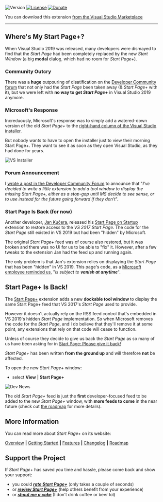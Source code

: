 ﻿![Version][version-badge-url]
[![License][license-badge]](https://github.com/luminous-software/start-page-plus/blob/master/LICENSE)
[![Donate][paypal-badge]](https://www.paypal.me/yannduran/5)

[version-badge-url]: http://vsmarketplacebadge.apphb.com/version-short/YannDuran.StartPagePlus.svg?label=version&colorB=7E57C2&style=flat-square
[license-badge]: https://img.shields.io/badge/license-MIT-7E57C2.svg?style=flat-square
[license-url]: https://github.com/luminous-software/start-page-plus/blob/master/LICENSE
[paypal-badge]: https://img.shields.io/badge/donate-paypal-green.svg?style=flat-square
[paypal-url]: https://www.paypal.me/yannduran/10

You can download this extension [from the Visual Studio Marketplace][marketplace-url]

[marketplace-url]: https://marketplace.visualstudio.com/items?itemName=YannDuran.StartPagePlus

---

## Where's My Start Page+?


When Visual Studio 2019 was released, many developers were dismayed to find that the _Start Page_ had been completely
replaced by the new _Start Window_ (a big **modal** dialog, which had no room for _Start Page+_).

### Community Outcry

There was a **huge** outpouring of disatification on the [Developer Community forum][developer-community-forum-url] that
not only had the _Start Page_ been taken away (& _Start Page+_ with it), but we were left with **no way to get _Start Page+_**
in Visual Studio 2019 anymore.

[developer-community-forum-url]: https://developercommunity.visualstudio.com/idea/399833/bring-back-the-start-page-plus-on-startup.html

### Microsoft's Response

Increduously, Microsoft's response was to simply add a watered-down version of the old *Start Page+* to the
[right-hand column of the Visual Studio installer][microsoft-announcement-url].

But nobody wants to have to open the installer just to view their morning Start Page+.
They want to see it as soon as they open Visual Studio, as they had done for years.

![VS Installer](https://github.com/luminous-software/start-page-plus/raw/master/docs/assets/images/installer.png)

[microsoft-announcement-url]: https://developercommunity.visualstudio.com/comments/469066/view.html

### Forum Announcement

I [wrote a post in the Developer Community Forum][my-announcement-url] to announce that 
"_I've decided to write a little extension to add a tool window to display the missing Start Page+,
either as a stop-gap until MS decide to see sense, or to use instead for the future going forward if they don't_".

[my-announcement-url]: https://developercommunity.visualstudio.com/comments/513534/view.html

### Start Page Is Back (for now)

Another developer, [Jan Kučera][jan-kučera-url], released his [Start Page on Startup][start-page-on-startup-url]
extension to restore access to the _VS 2017 Start Page_. The code for the _Start Page_ still existed in VS 2019
but had been "hidden" by Microsoft.

The original _Start Page+_ feed was of course also restored, but it was broken and there was no UI for us to be able to "fix" it.
However, after a few tweaks to the extension Jan had the feed up and running again.

The only problem is that Jan's extension relies on displaying the _Start Page_ that has been "hidden" in VS 2019.
This page's code, as a [Microsoft employee reminded us][microsoft-employee-url], "_is subject to **vanish at anytime**_".

[jan-kučera-url]: https://developercommunity.visualstudio.com/users/863/047cb52a-d0ac-4677-9337-118da1c525e4.html
[start-page-on-startup-url]: https://marketplace.visualstudio.com/items?itemName=JanKucera.StartPageOnStartup
[microsoft-employee-url]: https://developercommunity.visualstudio.com/comments/513807/view.html

## Start Page+ Is Back!

The [Start Page+][start-page-plus-url] extension adds a new **dockable tool window** to display the same Start Page+ feed
that VS 2017's _Start Page_ used to provide.

However it doesn't actually rely on the RSS feed control that's embedded in VS 2019's hidden _Start Page_ implementation.
So when Microsoft removes the code for the _Start Page_, and I do believe that they'll remove it at some point,
any extensions that rely on that code will cease to function.

Unless of course they decide to give us back the _Start Page_
as so many of us have been asking for in [Start Page: Please give it back!][give-back-start-page-url]

_Start Page+_ has been written **from the ground up** and will therefore **not** be affected.

To open the new _Start Page+_ window:

- select **View** | **Start Page+**

![Dev News](https://github.com/luminous-software/start-page-plus/raw/master/docs/assets/images/dev-news.png)

The old _Start Page+_ feed is just the **first** developer-focused feed to be added to the new _Start Page+_ window,
with **more feeds to come** in the near future (check out [the roadmap][roadmap-url] for more details).

[start-page-plus-url]: https://marketplace.visualstudio.com/items?itemName=YannDuran.StartPagePlus
[roadmap-url]: https://luminous-software.solutions/start-page-plus/roadmap
[give-back-start-page-url]: https://developercommunity.visualstudio.com/idea/434456/start-page-please-give-it-back.html

## More Information

You can read more about _Start Page+_ on its website:

[Overview][website-url] **|** [Getting Started][getting-started-url] **|** [Features][features-url] **|** [Changelog][changelog-url] **|** [Roadmap][roadmap-url]

[website-url]: https://luminous-software.solutions/start-page-plus
[getting-started-url]: https://luminous-software.solutions/start-page-plus/getting-started
[features-url]: https://luminous-software.solutions/start-page-plus/features
[changelog-url]: https://luminous-software.solutions/start-page-plus/changelog
[roadmap-url]: https://luminous-software.solutions/start-page-plus/roadmap

## Support the Project

If *Start Page+* has saved you time and hassle, please come back and show your support:

- you could [***rate *Start Page+****][rate-or-review-url] (only takes a couple of seconds)
- or [***review *Start Page+****][rate-or-review-url] (help others benefit from your experience)
- or [***shout me a coke***](https://www.paypal.me/yannduran/5) (I don't drink coffee or beer lol)

[rate-or-review-url]: https://marketplace.visualstudio.com/items?itemName=YannDuran.StartPagePlus#review-details
[qna-url]: https://marketplace.visualstudio.com/items?itemName=YannDuran.StartPagePlus#qna
[suggestions-url]: https://marketplace.visualstudio.com/items?itemName=YannDuran.StartPagePlus#qna

[icon-url]: /assets/images/favicon.ico

[contributing-url]: https://github.com/luminous-software/start-page-plus/blob/master/.github/CONTRIBUTING.md
